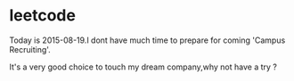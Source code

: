 # leetcode

Today is 2015-08-19.I dont have much time to prepare for coming 'Campus Recruiting'.

It's a very good choice to touch my dream company,why not have a try ?


